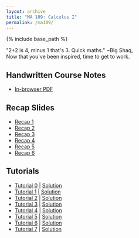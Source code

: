 ```yaml
---
layout: archive
title: "MA 109: Calculus I"
permalink: /ma109/
---
```

{% include base_path %}

"2+2 is 4, minus 1 that's 3. Quick maths." ~Big Shaq[.](https://open.spotify.com/track/6X5OFBbrsHRsyO1zP7udgr?si=8f8c66574dab4bd6)<br>
Now that you've been inspired, time to get to work.

## Handwritten Course Notes

- [In-browser PDF](/files/resources/ma109/ma109_agni.pdf)


## Recap Slides

- [Recap 1](/files/resources/ma109/ma109recap1.pdf)
- [Recap 2](/files/resources/ma109/ma109recap2.pdf)
- [Recap 3](/files/resources/ma109/ma109recap3.pdf)
- [Recap 4](/files/resources/ma109/ma109recap4.pdf)
- [Recap 5](/files/resources/ma109/ma109recap5.pdf)
- [Recap 6](/files/resources/ma109/ma109recap6.pdf)

## Tutorials 

- [Tutorial 0](/files/resources/ma109/ma109_tutorial0.pdf) \| [Solution](/files/resources/ma109/ma109_tut0soln.pdf)
- [Tutorial 1](/files/resources/ma109/ma109_tutorial1.pdf) \| [Solution](/files/resources/ma109/ma109_tut1soln.pdf)
- [Tutorial 2](/files/resources/ma109/ma109_tutorial2.pdf) \| [Solution](/files/resources/ma109/ma109_tut2soln.pdf)
- [Tutorial 3](/files/resources/ma109/ma109_tutorial3.pdf) \| [Solution](/files/resources/ma109/ma109_tut3soln.pdf)
- [Tutorial 4](/files/resources/ma109/ma109_tutorial4.pdf) \| [Solution](/files/resources/ma109/ma109_tut4soln.pdf)
- [Tutorial 5](/files/resources/ma109/ma109_tutorial5.pdf) \| [Solution](/files/resources/ma109/ma109_tut5soln.pdf)
- [Tutorial 6](/files/resources/ma109/ma109_tutorial6.pdf) \| [Solution](/files/resources/ma109/ma109_tut6soln.pdf)
- [Tutorial 7](/files/resources/ma109/ma109_tutorial7.pdf) \| [Solution](/files/resources/ma109/ma109_tut7soln.pdf)



